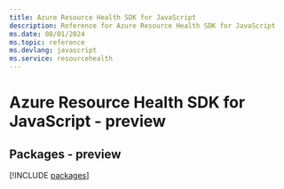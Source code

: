 ```yaml
---
title: Azure Resource Health SDK for JavaScript
description: Reference for Azure Resource Health SDK for JavaScript
ms.date: 08/01/2024
ms.topic: reference
ms.devlang: javascript
ms.service: resourcehealth
---
```

# Azure Resource Health SDK for JavaScript - preview
## Packages - preview
[!INCLUDE [packages](resource-health-index.md)]